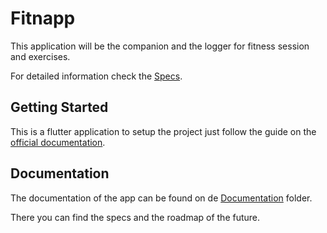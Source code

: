 # Fitnapp

This application will be the companion and the logger for fitness session and exercises.

For detailed information check the [Specs](/documentation/specs).

## Getting Started

This is a flutter application to setup the project just follow the guide on the [official documentation](https://flutter.io/).

## Documentation

The documentation of the app can be found on de [Documentation](/documentation) folder. 

There you can find the specs and the roadmap of the future.
